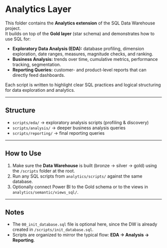 # Analytics Layer

This folder contains the **Analytics extension** of the SQL Data Warehouse project.  
It builds on top of the **Gold layer** (star schema) and demonstrates how to use SQL for:

- **Exploratory Data Analysis (EDA):** database profiling, dimension exploration, date ranges, measures, magnitude checks, and ranking.
- **Business Analysis:** trends over time, cumulative metrics, performance tracking, segmentation.
- **Reporting Queries:** customer- and product-level reports that can directly feed dashboards.

Each script is written to highlight clear SQL practices and logical structuring for data exploration and analytics.

---

## Structure

- `scripts/eda/` → exploratory analysis scripts (profiling & discovery)  
- `scripts/analysis/` → deeper business analysis queries  
- `scripts/reporting/` → final reporting queries  

---

## How to Use

1. Make sure the **Data Warehouse** is built (bronze → silver → gold) using the `/scripts` folder at the root.
2. Run any SQL scripts from `analytics/scripts/` against the same database.
3. Optionally connect Power BI to the Gold schema or to the views in `analytics/semantic/views_sql/`.

---

## Notes
- The `00_init_database.sql` file is optional here, since the DW is already created in `/scripts/init_database.sql`.  
- Scripts are organized to mirror the typical flow: **EDA → Analysis → Reporting**.